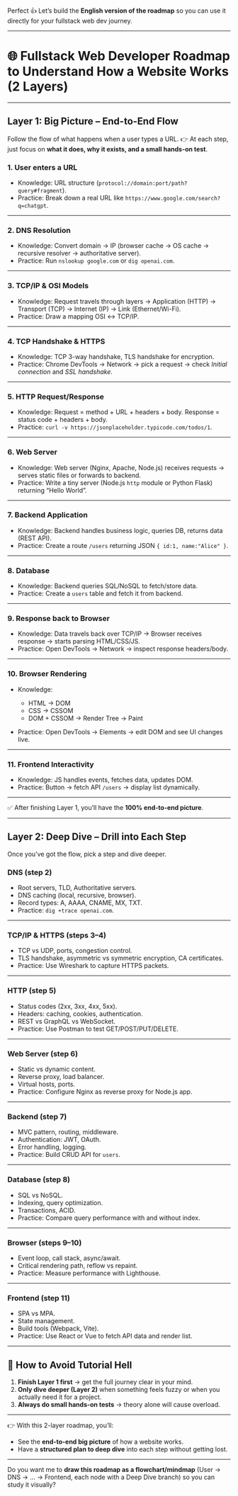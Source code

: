 Perfect 👍 Let’s build the **English version of the roadmap** so you can use it directly for your fullstack web dev journey.

---

# 🌐 Fullstack Web Developer Roadmap to Understand How a Website Works (2 Layers)

---

## **Layer 1: Big Picture – End-to-End Flow**

Follow the flow of what happens when a user types a URL.
👉 At each step, just focus on **what it does, why it exists, and a small hands-on test**.

### **1. User enters a URL**

- Knowledge: URL structure (`protocol://domain:port/path?query#fragment`).
- Practice: Break down a real URL like `https://www.google.com/search?q=chatgpt`.

---

### **2. DNS Resolution**

- Knowledge: Convert domain → IP (browser cache → OS cache → recursive resolver → authoritative server).
- Practice: Run `nslookup google.com` or `dig openai.com`.

---

### **3. TCP/IP & OSI Models**

- Knowledge: Request travels through layers → Application (HTTP) → Transport (TCP) → Internet (IP) → Link (Ethernet/Wi-Fi).
- Practice: Draw a mapping OSI ↔ TCP/IP.

---

### **4. TCP Handshake & HTTPS**

- Knowledge: TCP 3-way handshake, TLS handshake for encryption.
- Practice: Chrome DevTools → Network → pick a request → check _Initial connection_ and _SSL handshake_.

---

### **5. HTTP Request/Response**

- Knowledge: Request = method + URL + headers + body. Response = status code + headers + body.
- Practice: `curl -v https://jsonplaceholder.typicode.com/todos/1`.

---

### **6. Web Server**

- Knowledge: Web server (Nginx, Apache, Node.js) receives requests → serves static files or forwards to backend.
- Practice: Write a tiny server (Node.js `http` module or Python Flask) returning “Hello World”.

---

### **7. Backend Application**

- Knowledge: Backend handles business logic, queries DB, returns data (REST API).
- Practice: Create a route `/users` returning JSON `{ id:1, name:"Alice" }`.

---

### **8. Database**

- Knowledge: Backend queries SQL/NoSQL to fetch/store data.
- Practice: Create a `users` table and fetch it from backend.

---

### **9. Response back to Browser**

- Knowledge: Data travels back over TCP/IP → Browser receives response → starts parsing HTML/CSS/JS.
- Practice: Open DevTools → Network → inspect response headers/body.

---

### **10. Browser Rendering**

- Knowledge:

  - HTML → DOM
  - CSS → CSSOM
  - DOM + CSSOM → Render Tree → Paint

- Practice: Open DevTools → Elements → edit DOM and see UI changes live.

---

### **11. Frontend Interactivity**

- Knowledge: JS handles events, fetches data, updates DOM.
- Practice: Button → fetch API `/users` → display list dynamically.

---

✅ After finishing Layer 1, you’ll have the **100% end-to-end picture**.

---

## **Layer 2: Deep Dive – Drill into Each Step**

Once you’ve got the flow, pick a step and dive deeper.

### **DNS (step 2)**

- Root servers, TLD, Authoritative servers.
- DNS caching (local, recursive, browser).
- Record types: A, AAAA, CNAME, MX, TXT.
- Practice: `dig +trace openai.com`.

---

### **TCP/IP & HTTPS (steps 3–4)**

- TCP vs UDP, ports, congestion control.
- TLS handshake, asymmetric vs symmetric encryption, CA certificates.
- Practice: Use Wireshark to capture HTTPS packets.

---

### **HTTP (step 5)**

- Status codes (2xx, 3xx, 4xx, 5xx).
- Headers: caching, cookies, authentication.
- REST vs GraphQL vs WebSocket.
- Practice: Use Postman to test GET/POST/PUT/DELETE.

---

### **Web Server (step 6)**

- Static vs dynamic content.
- Reverse proxy, load balancer.
- Virtual hosts, ports.
- Practice: Configure Nginx as reverse proxy for Node.js app.

---

### **Backend (step 7)**

- MVC pattern, routing, middleware.
- Authentication: JWT, OAuth.
- Error handling, logging.
- Practice: Build CRUD API for `users`.

---

### **Database (step 8)**

- SQL vs NoSQL.
- Indexing, query optimization.
- Transactions, ACID.
- Practice: Compare query performance with and without index.

---

### **Browser (steps 9–10)**

- Event loop, call stack, async/await.
- Critical rendering path, reflow vs repaint.
- Practice: Measure performance with Lighthouse.

---

### **Frontend (step 11)**

- SPA vs MPA.
- State management.
- Build tools (Webpack, Vite).
- Practice: Use React or Vue to fetch API data and render list.

---

## 📌 How to Avoid Tutorial Hell

1. **Finish Layer 1 first** → get the full journey clear in your mind.
2. **Only dive deeper (Layer 2)** when something feels fuzzy or when you actually need it for a project.
3. **Always do small hands-on tests** → theory alone will cause overload.

---

👉 With this 2-layer roadmap, you’ll:

- See the **end-to-end big picture** of how a website works.
- Have a **structured plan to deep dive** into each step without getting lost.

---

Do you want me to **draw this roadmap as a flowchart/mindmap** (User → DNS → … → Frontend, each node with a Deep Dive branch) so you can study it visually?
